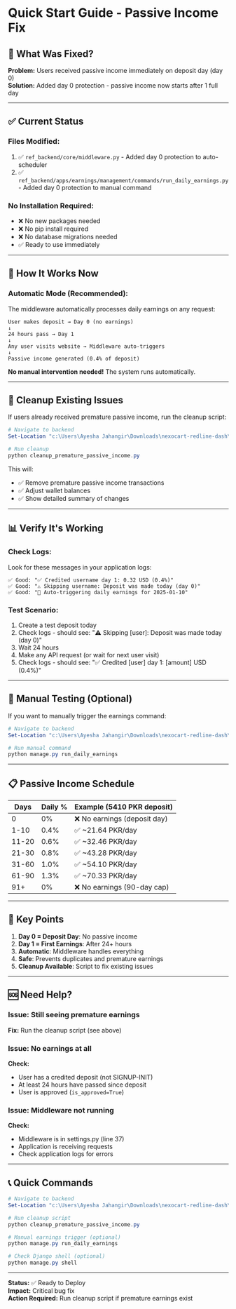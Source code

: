 # Quick Start Guide - Passive Income Fix

## 🎯 What Was Fixed?

**Problem:** Users received passive income immediately on deposit day (day 0)  
**Solution:** Added day 0 protection - passive income now starts after 1 full day

---

## ✅ Current Status

### Files Modified:
1. ✅ `ref_backend/core/middleware.py` - Added day 0 protection to auto-scheduler
2. ✅ `ref_backend/apps/earnings/management/commands/run_daily_earnings.py` - Added day 0 protection to manual command

### No Installation Required:
- ❌ No new packages needed
- ❌ No pip install required
- ❌ No database migrations needed
- ✅ Ready to use immediately

---

## 🚀 How It Works Now

### Automatic Mode (Recommended):
The middleware automatically processes daily earnings on any request:

```
User makes deposit → Day 0 (no earnings)
↓
24 hours pass → Day 1
↓
Any user visits website → Middleware auto-triggers
↓
Passive income generated (0.4% of deposit)
```

**No manual intervention needed!** The system runs automatically.

---

## 🧹 Cleanup Existing Issues

If users already received premature passive income, run the cleanup script:

```powershell
# Navigate to backend
Set-Location "c:\Users\Ayesha Jahangir\Downloads\nexocart-redline-dash\ref_backend"

# Run cleanup
python cleanup_premature_passive_income.py
```

This will:
- ✅ Remove premature passive income transactions
- ✅ Adjust wallet balances
- ✅ Show detailed summary of changes

---

## 📊 Verify It's Working

### Check Logs:
Look for these messages in your application logs:

```
✅ Good: "✅ Credited username day 1: 0.32 USD (0.4%)"
✅ Good: "⚠️ Skipping username: Deposit was made today (day 0)"
✅ Good: "🚀 Auto-triggering daily earnings for 2025-01-10"
```

### Test Scenario:
1. Create a test deposit today
2. Check logs - should see: "⚠️ Skipping [user]: Deposit was made today (day 0)"
3. Wait 24 hours
4. Make any API request (or wait for next user visit)
5. Check logs - should see: "✅ Credited [user] day 1: [amount] USD (0.4%)"

---

## 🔧 Manual Testing (Optional)

If you want to manually trigger the earnings command:

```powershell
# Navigate to backend
Set-Location "c:\Users\Ayesha Jahangir\Downloads\nexocart-redline-dash\ref_backend"

# Run manual command
python manage.py run_daily_earnings
```

---

## 📋 Passive Income Schedule

| Days | Daily % | Example (5410 PKR deposit) |
|------|---------|----------------------------|
| 0 | 0% | ❌ No earnings (deposit day) |
| 1-10 | 0.4% | ✅ ~21.64 PKR/day |
| 11-20 | 0.6% | ✅ ~32.46 PKR/day |
| 21-30 | 0.8% | ✅ ~43.28 PKR/day |
| 31-60 | 1.0% | ✅ ~54.10 PKR/day |
| 61-90 | 1.3% | ✅ ~70.33 PKR/day |
| 91+ | 0% | ❌ No earnings (90-day cap) |

---

## 🎯 Key Points

1. **Day 0 = Deposit Day**: No passive income
2. **Day 1 = First Earnings**: After 24+ hours
3. **Automatic**: Middleware handles everything
4. **Safe**: Prevents duplicates and premature earnings
5. **Cleanup Available**: Script to fix existing issues

---

## 🆘 Need Help?

### Issue: Still seeing premature earnings
**Fix:** Run the cleanup script (see above)

### Issue: No earnings at all
**Check:**
- User has a credited deposit (not SIGNUP-INIT)
- At least 24 hours have passed since deposit
- User is approved (`is_approved=True`)

### Issue: Middleware not running
**Check:**
- Middleware is in settings.py (line 37)
- Application is receiving requests
- Check application logs for errors

---

## 📞 Quick Commands

```powershell
# Navigate to backend
Set-Location "c:\Users\Ayesha Jahangir\Downloads\nexocart-redline-dash\ref_backend"

# Run cleanup script
python cleanup_premature_passive_income.py

# Manual earnings trigger (optional)
python manage.py run_daily_earnings

# Check Django shell (optional)
python manage.py shell
```

---

**Status:** ✅ Ready to Deploy  
**Impact:** Critical bug fix  
**Action Required:** Run cleanup script if premature earnings exist